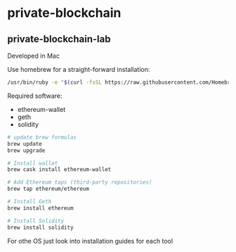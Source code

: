 # private-blockchain
private-blockchain-lab
-- 
Developed in Mac

Use homebrew for a straight-forward installation:

``` bash
/usr/bin/ruby -e "$(curl -fsSL https://raw.githubusercontent.com/Homebrew/install/master/install)"
```

Required software:
- ethereum-wallet
- geth
- solidity

``` bash
# update brew formulas
brew update
brew upgrade

# Install wallet
brew cask install ethereum-wallet

# Add Ethereum taps (third-party repositories)
brew tap ethereum/ethereum

# Install Geth
brew install ethereum

# Install Solidity
brew install solidity
```

For othe OS just look into installation guides for each tool
